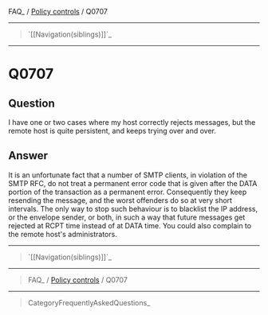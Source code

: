 FAQ\_ / [Policy controls](FAQ/Policy_controls) / Q0707

* * * * *

> \`[[Navigation(siblings)]]\`\_

* * * * *

Q0707
=====

Question
--------

I have one or two cases where my host correctly rejects messages, but
the remote host is quite persistent, and keeps trying over and over.

Answer
------

It is an unfortunate fact that a number of SMTP clients, in violation of
the SMTP RFC, do not treat a permanent error code that is given after
the DATA portion of the transaction as a permanent error. Consequently
they keep resending the message, and the worst offenders do so at very
short intervals. The only way to stop such behaviour is to blacklist the
IP address, or the envelope sender, or both, in such a way that future
messages get rejected at RCPT time instead of at DATA time. You could
also complain to the remote host's administrators.

* * * * *

> \`[[Navigation(siblings)]]\`\_

* * * * *

> FAQ\_ / [Policy controls](FAQ/Policy_controls) / Q0707

* * * * *

> CategoryFrequentlyAskedQuestions\_
